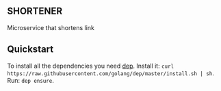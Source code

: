 ## SHORTENER
Microservice that shortens link

## Quickstart
To install all the dependencies you need [dep](https://github.com/golang/dep). 
Install it: `curl https://raw.githubusercontent.com/golang/dep/master/install.sh | sh`.
Run: `dep ensure`.